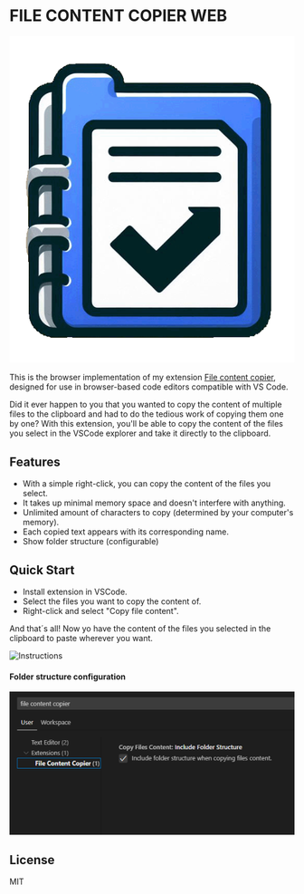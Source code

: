 # FILE CONTENT COPIER WEB

<p align="center">
  <img src="images/logo.png" alt="Logo">
</p>

This is the browser implementation of my extension [File content copier](https://github.com/migmm/file-content-copier), designed for use in browser-based code editors compatible with VS Code.

Did it ever happen to you that you wanted to copy the content of multiple files to the clipboard and had to do the tedious work of copying them one by one? With this extension, you'll be able to copy the content of the files you select in the VSCode explorer and take it directly to the clipboard.

## Features

- With a simple right-click, you can copy the content of the files you select.
- It takes up minimal memory space and doesn't interfere with anything.
- Unlimited amount of characters to copy (determined by your computer's memory).
- Each copied text appears with its corresponding name.
- Show folder structure (configurable)

## Quick Start

- Install extension in VSCode.
- Select the files you want to copy the content of.
- Right-click and select "Copy file content".

And that´s all! Now yo have the content of the files you selected in the clipboard to paste wherever you want.

![Instructions](images/instuctions.gif)


#### Folder structure configuration

![Configuration](images/config-menu.png)


## License

MIT
